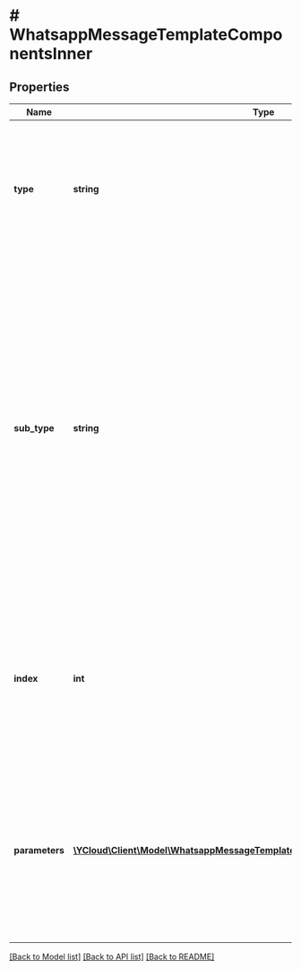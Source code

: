 # # WhatsappMessageTemplateComponentsInner

## Properties

Name | Type | Description | Notes
------------ | ------------- | ------------- | -------------
**type** | **string** | Describes the component type. One of &#x60;header&#x60;, &#x60;body&#x60;, &#x60;button&#x60;. For text-based templates, we only support the type&#x3D;body. |
**sub_type** | **string** | Type of button to create. &#x60;quick_reply&#x60;: Refers to a previously created quick reply button that allows for the customer to return a predefined message. &#x60;url&#x60;: Refers to a previously created button that allows the customer to visit the URL generated by appending the text parameter to the predefined prefix URL in the template. | [optional]
**index** | **int** | Required when &#x60;type&#x60; &#x3D; &#x60;button&#x60;. Not used for the other types. Position index of the button. You can have up to 3 buttons using index values of 0 to 2. | [optional]
**parameters** | [**\YCloud\Client\Model\WhatsappMessageTemplateComponentsInnerParametersInner[]**](WhatsappMessageTemplateComponentsInnerParametersInner.md) | Required when &#x60;type&#x60; &#x3D; &#x60;button&#x60;. Array of parameter objects with the content of the message. For components of &#x60;type&#x60; &#x3D; &#x60;button&#x60;, see the [button parameter object](https://developers.facebook.com/docs/whatsapp/cloud-api/reference/messages#button-parameter-object). | [optional]

[[Back to Model list]](../../README.md#models) [[Back to API list]](../../README.md#endpoints) [[Back to README]](../../README.md)
